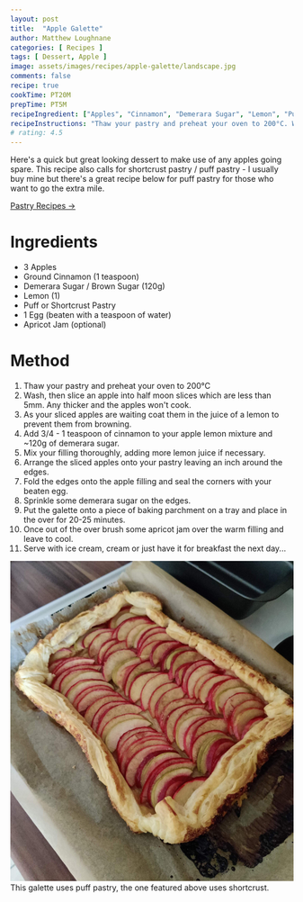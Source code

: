 ```yaml
---
layout: post
title:  "Apple Galette"
author: Matthew Loughnane
categories: [ Recipes ]
tags: [ Dessert, Apple ]
image: assets/images/recipes/apple-galette/landscape.jpg
comments: false
recipe: true
cookTime: PT20M
prepTime: PT5M
recipeIngredient: ["Apples", "Cinnamon", "Demerara Sugar", "Lemon", "Puff Pastry", "Egg"]
recipeInstructions: "Thaw your pastry and preheat your oven to 200°C. Wash, then slice an apple into half moon slices which are less than 5mm. Any thicker and the apples won't cook. As your sliced apples are waiting coat them in the juice of a lemon to prevent them from browning. Add 3/4 - 1 teaspoon of cinnamon to your apple lemon mixture and ~120g of demerara sugar. Mix your filling thoroughly, adding more lemon juice if necessary. Arrange the sliced apples onto your pastry leaving an inch around the edges. Fold the edges onto the apple filling and seal the corners with your beaten egg. Sprinkle some demerara sugar on the edges. Put the galette onto a piece of baking parchment on a tray and place in the over for 20-25 minutes. Once out of the over brush some apricot jam over the warm filling and leave to cool."
# rating: 4.5
---
```


Here's a quick but great looking dessert to make use of any apples going spare. This recipe also calls for shortcrust pastry / puff pastry - I usually buy mine but there's a great recipe below for puff pastry for those who want to go the extra mile.

<a target="_blank" href="https://www.bonappetit.com/recipe/shortcut-puff-pastry" class="btn badge-primary"> Pastry Recipes &rarr;</a>

# Ingredients

- 3 Apples
- Ground Cinnamon (1 teaspoon)
- Demerara Sugar / Brown Sugar (120g)
- Lemon (1)
- Puff or Shortcrust Pastry
- 1 Egg (beaten with a teaspoon of water)
- Apricot Jam (optional)

# Method

1. Thaw your pastry and preheat your oven to 200°C
2. Wash, then slice an apple into half moon slices which are less than 5mm. Any thicker and the apples won't cook.
3. As your sliced apples are waiting coat them in the juice of a lemon to prevent them from browning.
4. Add 3/4 - 1 teaspoon of cinnamon to your apple lemon mixture and ~120g of demerara sugar.
5. Mix your filling thoroughly, adding more lemon juice if necessary.
6. Arrange the sliced apples onto your pastry leaving an inch around the edges.
7. Fold the edges onto the apple filling and seal the corners with your beaten egg.
8. Sprinkle some demerara sugar on the edges.
9. Put the galette onto a piece of baking parchment on a tray and place in the over for 20-25 minutes.
10. Once out of the over brush some apricot jam over the warm filling and leave to cool.
11. Serve with ice cream, cream or just have it for breakfast the next day...

![Apple Galette](/assets/images/recipes/apple-galette/portrait.jpg)
This galette uses puff pastry, the one featured above uses shortcrust.
